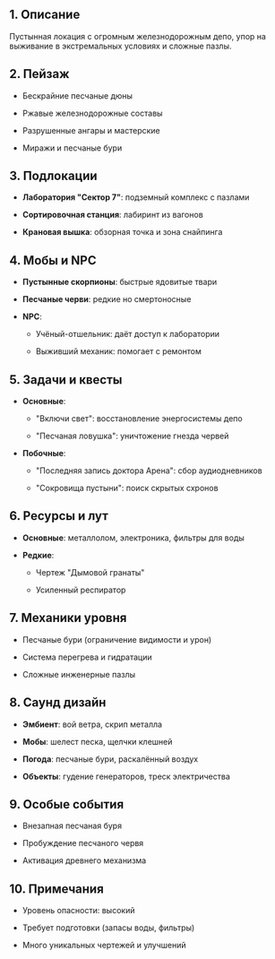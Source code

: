 ## 1. Описание

Пустынная локация с огромным железнодорожным депо, упор на выживание в экстремальных условиях и сложные пазлы.

## 2. Пейзаж

- Бескрайние песчаные дюны
    
- Ржавые железнодорожные составы
    
- Разрушенные ангары и мастерские
    
- Миражи и песчаные бури
    

## 3. Подлокации

- **Лаборатория "Сектор 7"**: подземный комплекс с пазлами
    
- **Сортировочная станция**: лабиринт из вагонов
    
- **Крановая вышка**: обзорная точка и зона снайпинга
    

## 4. Мобы и NPC

- **Пустынные скорпионы**: быстрые ядовитые твари
    
- **Песчаные черви**: редкие но смертоносные
    
- **NPC**:
    
    - Учёный-отшельник: даёт доступ к лаборатории
        
    - Выживший механик: помогает с ремонтом
        

## 5. Задачи и квесты

- **Основные**:
    
    - "Включи свет": восстановление энергосистемы депо
        
    - "Песчаная ловушка": уничтожение гнезда червей
        
- **Побочные**:
    
    - "Последняя запись доктора Арена": сбор аудиодневников
        
    - "Сокровища пустыни": поиск скрытых схронов
        

## 6. Ресурсы и лут

- **Основные**: металлолом, электроника, фильтры для воды
    
- **Редкие**:
    
    - Чертеж "Дымовой гранаты"
        
    - Усиленный респиратор
        

## 7. Механики уровня

- Песчаные бури (ограничение видимости и урон)
    
- Система перегрева и гидратации
    
- Сложные инженерные пазлы
    

## 8. Саунд дизайн

- **Эмбиент**: вой ветра, скрип металла
    
- **Мобы**: шелест песка, щелчки клешней
    
- **Погода**: песчаные бури, раскалённый воздух
    
- **Объекты**: гудение генераторов, треск электричества
    

## 9. Особые события

- Внезапная песчаная буря
    
- Пробуждение песчаного червя
    
- Активация древнего механизма
    

## 10. Примечания

- Уровень опасности: высокий
    
- Требует подготовки (запасы воды, фильтры)
    
- Много уникальных чертежей и улучшений
